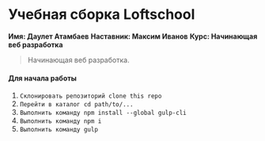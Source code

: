 # Учебная сборка Loftschool

**Имя:       Даулет Атамбаев**
**Наставник: Максим Иванов**
**Курс:      Начинающая веб разработка**

> Начинающая веб разработка.

#### Для начала работы

1. ```Склонировать репозиторий clone this repo```
2. ```Перейти в каталог cd path/to/...```
3. ```Выполнить команду npm install --global gulp-cli``` 
4. ```Выполнить команду npm i```  
5. ```Выполнить команду gulp``` 

